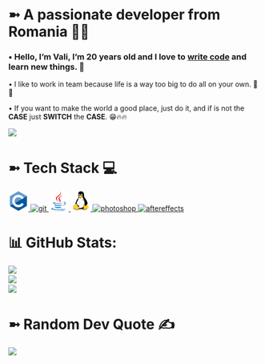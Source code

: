 #                               ➼ A passionate developer from Romania 👨‍💻
### • Hello, I’m Vali, I’m 20 years old and I love to <ins>write code</ins> and learn new things. 💫
• I like to work in team because life is a way too big to do all on your own. 👥👥 

• If you want to make the world a good place, just do it, and if is not the <b>CASE</b> just
<b>SWITCH</b> the <b>CASE</b>. 😁🔥🔥

![](https://visitcount.itsvg.in/api?id=GSV472002&icon=0&color=0)
# ➼ Tech Stack 💻
<p align="left"> 
  <!--C-->
  <a href="https://www.cprogramming.com/" target="_blank" rel="noreferrer"> <img src="https://raw.githubusercontent.com/devicons/devicon/master/icons/c/c-original.svg" alt="c" width="40" height="40"/> </a>
  <!--GIT-->
  <a href="https://git-scm.com/" target="_blank" rel="noreferrer"> <img src="https://www.vectorlogo.zone/logos/git-scm/git-scm-icon.svg" alt="git" width="40" height="40"/> </a>
    <!--JAVA-->
    <a href="https://www.java.com" target="_blank" rel="noreferrer"> <img src="https://raw.githubusercontent.com/devicons/devicon/master/icons/java/java-original.svg" alt="java" width="40" height="40"/> </a>
  <!--LINUX-->
  <a href="https://www.linux.org/" target="_blank" rel="noreferrer"> <img src="https://raw.githubusercontent.com/devicons/devicon/master/icons/linux/linux-original.svg" alt="linux" width="40" height="40"/> </a>
  <!--PHOTOSHOP-->
  <a href="https://www.photoshop.com/en" target="_blank" rel="noreferrer"> <img src="https://upload.wikimedia.org/wikipedia/commons/a/af/Adobe_Photoshop_CC_icon.svg" alt="photoshop" width="40" height="40"/> </a>
  <!--AFTER EFFECTS-->
  <a href="https://www.adobe.com/products/aftereffects.html" target="_blank" rel="noreferrer"> <img src="https://upload.wikimedia.org/wikipedia/commons/c/cb/Adobe_After_Effects_CC_icon.svg" alt="aftereffects" width="40" height="40"/> </a>
</p>

# 📊 GitHub Stats:
![](https://github-readme-stats.vercel.app/api?username=GSV472002&theme=gruvbox&hide_border=true&include_all_commits=false&count_private=false)<br/>
![](https://github-readme-streak-stats.herokuapp.com/?user=GSV472002&theme=gruvbox&hide_border=true)<br/>
![](https://github-readme-stats.vercel.app/api/top-langs/?username=GSV472002&theme=gruvbox&hide_border=true&include_all_commits=false&count_private=false&layout=compact)

# ➼ Random Dev Quote ✍️
![](https://quotes-github-readme.vercel.app/api?type=horizontal&theme=tokyonight)
